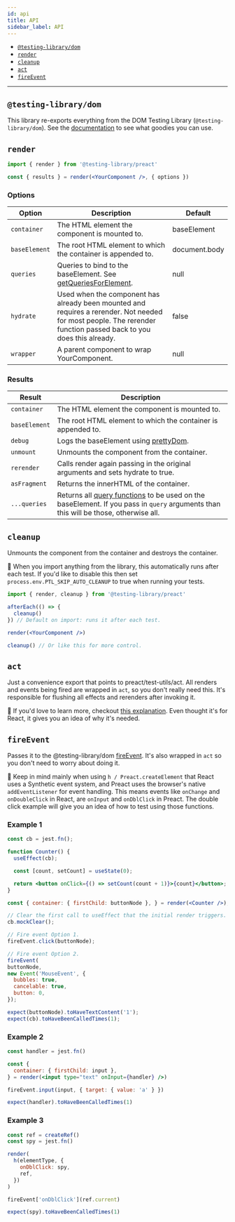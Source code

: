 ```yaml
---
id: api
title: API
sidebar_label: API
---
```


- [`@testing-library/dom`](#testing-library-dom)
- [`render`](#render)
- [`cleanup`](#cleanup)
- [`act`](#act)
- [`fireEvent`](#fireevent)

---

## `@testing-library/dom`

This library re-exports everything from the DOM Testing Library
(`@testing-library/dom`). See the
[documentation](../dom-testing-library/api-queries.md) to see what goodies you
can use.

## `render`

```jsx
import { render } from '@testing-library/preact'

const { results } = render(<YourComponent />, { options })
```

### Options

| Option        | Description                                                                                                                                                       | Default       |
| ------------- | ----------------------------------------------------------------------------------------------------------------------------------------------------------------- | ------------- |
| `container`   | The HTML element the component is mounted to.                                                                                                                     | baseElement   |
| `baseElement` | The root HTML element to which the container is appended to.                                                                                                      | document.body |
| `queries`     | Queries to bind to the baseElement. See [getQueriesForElement](../dom-testing-library/api-helpers#within-and-getqueriesforelement-apis).                          | null          |
| `hydrate`     | Used when the component has already been mounted and requires a rerender. Not needed for most people. The rerender function passed back to you does this already. | false         |
| `wrapper`     | A parent component to wrap YourComponent.                                                                                                                         | null          |

### Results

| Result        | Description                                                                                                                                                                                             |
| ------------- | ------------------------------------------------------------------------------------------------------------------------------------------------------------------------------------------------------- |
| `container`   | The HTML element the component is mounted to.                                                                                                                                                           |
| `baseElement` | The root HTML element to which the container is appended to.                                                                                                                                            |
| `debug`       | Logs the baseElement using [prettyDom](https://testing-library.com/docs/dom-testing-library/api-helpers#prettydom).                                                                                     |
| `unmount`     | Unmounts the component from the container.                                                                                                                                                              |
| `rerender`    | Calls render again passing in the original arguments and sets hydrate to true.                                                                                                                          |
| `asFragment`  | Returns the innerHTML of the container.                                                                                                                                                                 |
| `...queries`  | Returns all [query functions](https://testing-library.com/docs/dom-testing-library/api-queries) to be used on the baseElement. If you pass in `query` arguments than this will be those, otherwise all. |

## `cleanup`

Unmounts the component from the container and destroys the container.

📝 When you import anything from the library, this automatically runs after each
test. If you'd like to disable this then set `process.env.PTL_SKIP_AUTO_CLEANUP`
to true when running your tests.

```jsx
import { render, cleanup } from '@testing-library/preact'

afterEach(() => {
  cleanup()
}) // Default on import: runs it after each test.

render(<YourComponent />)

cleanup() // Or like this for more control.
```

## `act`

Just a convenience export that points to preact/test-utils/act. All renders and
events being fired are wrapped in `act`, so you don't really need this. It's
responsible for flushing all effects and rerenders after invoking it.

📝 If you'd love to learn more, checkout
[this explanation](https://github.com/threepointone/react-act-examples/blob/master/sync.md).
Even thought it's for React, it gives you an idea of why it's needed.

## `fireEvent`

Passes it to the @testing-library/dom
[fireEvent](../dom-testing-library/api-events). It's also wrapped in `act` so
you don't need to worry about doing it.

📝 Keep in mind mainly when using `h / Preact.createElement` that React uses a
Synthetic event system, and Preact uses the browser's native `addEventListener`
for event handling. This means events like `onChange` and `onDoubleClick` in
React, are `onInput` and `onDblClick` in Preact. The double click example will
give you an idea of how to test using those functions.

### Example 1

```jsx
const cb = jest.fn();

function Counter() {
  useEffect(cb);

  const [count, setCount] = useState(0);

  return <button onClick={() => setCount(count + 1)}>{count}</button>;
}

const { container: { firstChild: buttonNode }, } = render(<Counter />);

// Clear the first call to useEffect that the initial render triggers.
cb.mockClear();

// Fire event Option 1.
fireEvent.click(buttonNode);

// Fire event Option 2.
fireEvent(
buttonNode,
new Event('MouseEvent', {
  bubbles: true,
  cancelable: true,
  button: 0,
});

expect(buttonNode).toHaveTextContent('1');
expect(cb).toHaveBeenCalledTimes(1);
```

### Example 2

```jsx
const handler = jest.fn()

const {
  container: { firstChild: input },
} = render(<input type="text" onInput={handler} />)

fireEvent.input(input, { target: { value: 'a' } })

expect(handler).toHaveBeenCalledTimes(1)
```

### Example 3

```jsx
const ref = createRef()
const spy = jest.fn()

render(
  h(elementType, {
    onDblClick: spy,
    ref,
  })
)

fireEvent['onDblClick'](ref.current)

expect(spy).toHaveBeenCalledTimes(1)
```

